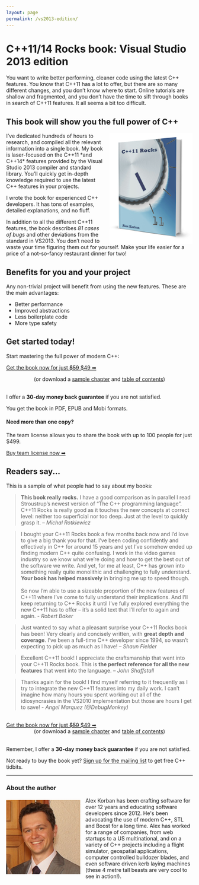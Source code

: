 ```yaml
---
layout: page
permalink: /vs2013-edition/
---
```

# C++11/14 Rocks book: Visual Studio 2013 edition

You want to write better performing, cleaner code using the latest C++ features. You know that C++11 has a lot to offer, but there are so many different changes, and you don’t know where to start. Online tutorials are shallow and fragmented, and you don’t have the time to sift through books in search of C++11 features. It all seems a bit too difficult.

## This book will show you the full power of C++

<img src = "/img/hardcover-2014-600.png" alt = "VS2013 edition" style = "float: right; margin-left: 1em; border: 0; width: 225px; height: 300px;"/> 
I’ve dedicated hundreds of hours to research, and compiled all the relevant information into a single book. My book is laser-focused on the C++11 *and C++14* features provided by the Visual Studio 2013 compiler and standard library. You’ll quickly get in-depth knowledge required to use the latest C++ features in your projects.

I wrote the book for experienced C++ developers. It has tons of examples, detailed explanations, and no fluff.

In addition to all the different C++11 features, the book describes *81 cases of bugs* and other deviations from the standard in VS2013. You don’t need to waste your time figuring them out for yourself. Make your life easier for a price of a not-so-fancy restaurant dinner for two!

## Benefits for you and your project

Any non-trivial project will benefit from using the new features. These are the main advantages:

*   Better performance
*   Improved abstractions
*   Less boilerplate code
*   More type safety

## Get started today!

Start mastering the full power of modern C++:

<a href = "https://getdpd.com/v2/cart/add/11207/78387/81484" class = "orange-button" style = "width: 90%; margin-left: auto; margin-right: auto"><span class = "main-text">Get the book now for just <del>$59</del> $49 ➡</span></a>

<div style = "text-align: center">(or download a <a href = "/files/C++11-14-Rocks-VS2013-Edition-sample.pdf">sample chapter</a> and <a href = "/files/C++11-14-Rocks-VS2013-Edition-TOC.pdf">table of contents</a>)<br/><br/></div>

I offer a **30-day money back guarantee** if you are not satisfied. 

You get the book in PDF, EPUB and Mobi formats.

#### Need more than one copy?

The team license allows you to share the book with up to 100 people for just $499.

<a href = "https://getdpd.com/v2/cart/add/11207/78387/81486" class = "grey-button" style = "width: 90%; margin-left: auto; margin-right: auto"><span class = "main-text">Buy team license now ➡</span></a>

## Readers say...

This is a sample of what people had to say about my books:

> **This book really rocks.** I have a good comparison as in parallel I read Stroustrup’s newest version of “The C++ programming language”. C++11 Rocks is really good as it touches the new concepts at correct level: neither too superficial nor too deep. Just at the level to quickly grasp it. – _Michal Rotkiewicz_


> I bought your C++11 Rocks book a few months back now and I’d love to give a big thank you for that. I’ve been coding confidently and effectively in C++ for around 15 years and yet I’ve somehow ended up finding modern C++ quite confusing. I work in the video games industry so we know what we’re doing and how to get the best out of the software we write. And yet, for me at least, C++ has grown into something really quite monolithic and challenging to fully understand. **Your book has helped massively** in bringing me up to speed though. <br/><br/> So now I’m able to use a sizeable proportion of the new features of C++11 where I’ve come to fully understand their implications. And I’ll keep returning to C++ Rocks it until I’ve fully explored everything the new C++11 has to offer – it’s a solid text that I’ll refer to again and again. - _Robert Baker_


> Just wanted to say what a pleasant surprise your C++11 Rocks book has been! Very clearly and concisely written, with **great depth and coverage**. I’ve been a full-time C++ developer since 1994, so wasn’t expecting to pick up as much as I have! – _Shaun Fielder_


> Excellent C++11 book! I appreciate the craftsmanship that went into your C++11 Rocks book. This is **the perfect reference for all the new features** that went into the language. – _John Shaffstall_


> Thanks again for the book! I find myself referring to it frequently as I try to integrate the new C++11 features into my daily work. I can’t imagine how many hours you spent working out all of the idiosyncrasies in the VS2010 implementation but those are hours I get to save! - _Angel Marquez (@DebugMonkey)_

<br/>
<a href = "https://getdpd.com/v2/cart/add/11207/78387/81484" class = "orange-button" style = "width: 90%; margin-left: auto; margin-right: auto"><span class = "main-text">Get the book now for just <del>$59</del> $49 ➡</span></a>

<div style = "text-align: center">(or download a <a href = "/files/C++11-14-Rocks-VS2013-Edition-sample.pdf">sample chapter</a> and <a href = "/files/C++11-14-Rocks-VS2013-Edition-TOC.pdf">table of contents</a>)<br/><br/></div>

Remember, I offer a **30-day money back guarantee** if you are not satisfied. 

Not ready to buy the book yet? [Sign up for the mailing list](https://aoteastudios.wufoo.com/forms/k2eiim00dba19t/) to get free C++ tidbits. 

---

### About the author
<img src = "/img/me.jpg" alt = "Alex Korban" style = "float: left; margin-right: 1em; margin-top: 0.5em" />

Alex Korban has been crafting software for over 12 years and educating software developers since 2012. He's been advocating the use of modern C++, STL and Boost for a long time. Alex has worked for a range of companies, from web startups to a US multinational, and on a variety of C++ projects including a flight simulator, geospatial applications, computer controlled bulldozer blades, and even software driven kerb laying machines (these 4 metre tall beasts are very cool to see in action!).